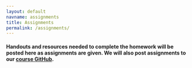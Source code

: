 ```yaml
---
layout: default
navname: assignments
title: Assignments
permalink: /assignments/
---
```


#### Handouts and resources needed to complete the homework will be posted here as assignments are given. We will also post assignments to our [course GitHub](http://github.com/jeanqasaur/cmu-15316-spring17).
